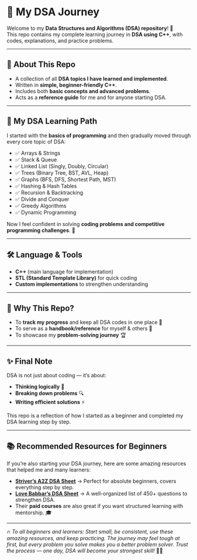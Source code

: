# 🚀 My DSA Journey  

Welcome to my **Data Structures and Algorithms (DSA) repository**! 🎯  
This repo contains my complete learning journey in **DSA using C++**, with codes, explanations, and practice problems.  

---

## 📖 About This Repo  
- A collection of all **DSA topics I have learned and implemented**.  
- Written in **simple, beginner-friendly C++**.  
- Includes both **basic concepts and advanced problems**.  
- Acts as a **reference guide** for me and for anyone starting DSA.  

---

## 🌱 My DSA Learning Path  
I started with the **basics of programming** and then gradually moved through every core topic of DSA:  

- ✅ Arrays & Strings  
- ✅ Stack & Queue  
- ✅ Linked List (Singly, Doubly, Circular)  
- ✅ Trees (Binary Tree, BST, AVL, Heap)  
- ✅ Graphs (BFS, DFS, Shortest Path, MST)  
- ✅ Hashing & Hash Tables  
- ✅ Recursion & Backtracking  
- ✅ Divide and Conquer  
- ✅ Greedy Algorithms  
- ✅ Dynamic Programming  

Now I feel confident in solving **coding problems and competitive programming challenges**. 🚀  

---

## 🛠 Language & Tools  
- **C++** (main language for implementation)  
- **STL (Standard Template Library)** for quick coding  
- **Custom implementations** to strengthen understanding  

---

## 📌 Why This Repo?  
- To **track my progress** and keep all DSA codes in one place 📂  
- To serve as a **handbook/reference** for myself & others 📖  
- To showcase my **problem-solving journey** 🏆  

---

## ✨ Final Note  
DSA is not just about coding — it’s about:  
- **Thinking logically** 🧠  
- **Breaking down problems** 🔍  
- **Writing efficient solutions** ⚡  

This repo is a reflection of how I started as a beginner and completed my DSA learning step by step.  

---

## 📚 Recommended Resources for Beginners  
If you’re also starting your DSA journey, here are some amazing resources that helped me and many learners:  

- **[Striver’s A2Z DSA Sheet](https://takeuforward.org/strivers-a2z-dsa-course/strivers-a2z-dsa-course-sheet-2/)** → Perfect for absolute beginners, covers everything step by step. 
- **[Love Babbar’s DSA Sheet](https://www.geeksforgeeks.org/dsa-sheet-by-love-babbar/)** → A well-organized list of 450+ questions to strengthen DSA.  
- Their **paid courses** are also great if you want structured learning with mentorship. 🎓  

---

🔥 *To all beginners and learners: Start small, be consistent, use these amazing resources, and keep practicing. The journey may feel tough at first, but every problem you solve makes you a better problem solver. Trust the process — one day, DSA will become your strongest skill!* 🚀💡  
